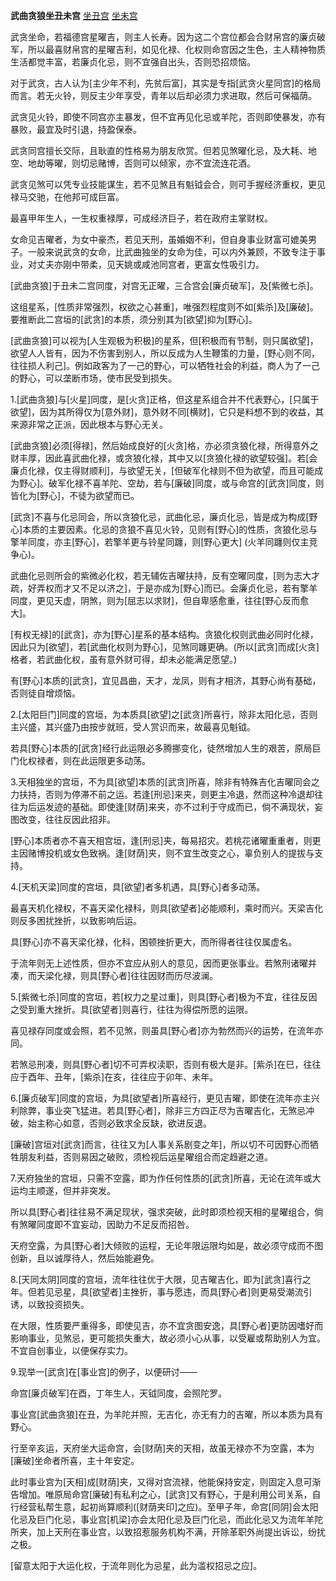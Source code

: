 **武曲贪狼坐丑未宫**
[坐丑宫](./武曲贪狼坐丑宫.png)
[坐未宫](./武曲贪狼坐未宫.png)

武贪坐命，若福德宫星曜吉，则主人长寿。因为这二个宫位都会合财帛宫的廉贞破军，所以最喜财帛宫的星曜吉利，如见化禄、化权则命宫因之生色，主人精神物质生活都觉丰富，若廉贞化忌，则不宜强自出头，否则恐招烦恼。

对于武贪，古人认为[主少年不利，先贫后富]，其实是专指[武贪火星同宫]的格局而言。若无火铃，则反主少年享受，青年以后却必须力求进取，然后可保福荫。

武贪见火铃，即使不同宫亦主暴发，但不宜再见化忌或羊陀，否则即使暴发，亦有暴败，最宜及时引退，持盈保泰。

武贪同宫擅长交际，且耿直的性格易为朋友欣赏。但若见煞曜化忌，及大耗、地空、地劫等曜，则切忌赌博，否则可以倾家，亦不宜流连花酒。

武贪见煞可以凭专业技能谋生，若不见煞且有魁钺会合，则可手握经济重权，更见禄马交驰，在他邦可成巨富。

最喜甲年生人，一生权重禄厚，可成经济巨子，若在政府主掌财权。

女命见吉曜者，为女中豪杰，若见天刑，虽婚姻不利，但自身事业财富可媲美男子。一般来说武贪的女命，比武曲独坐的女命为佳，可以内外兼顾，不致专注于事业，对丈夫亦刚中带柔，见天姚或咸池同宫者，更富女性吸引力。

[武曲贪狼]于丑未二宫同度，对宫无正曜，三合宫会[廉贞破军]，及[紫微七杀]。

这组星系，[性质非常强烈，权欲之心甚重]，唯强烈程度则不如[紫杀]及[廉破]。要推断此二宫垣的[武贪]的本质，须分别其为[欲望]抑为[野心]。

[武曲贪狼]可以视为[人生观极为积极]的星系，但[积极而有节制，则只属欲望]，欲望人人皆有，因为不伤害到别人，所以反成为人生鞭策的力量，[野心则不同，往往损人利己]。例如政客为了一己的野心，可以牺牲社会的利益，商人为了一己的野心，可以垄断市场，使市民受到损失。

1.[武曲贪狼]与[火星]同度，是[火贪]正格，但这星系组合并不代表野心，[只属于欲望]，因为其所得仅为[意外财]，意外财不同[横财]，它只是料想不到的收益，其来源非常之正派，因此根本与野心无关。

[武曲贪狼]必须[得禄]，然后始成良好的[火贪]格，亦必须贪狼化禄，所得意外之财丰厚，因此喜武曲化禄，或贪狼化禄，其中又以[贪狼化禄的欲望较强]。若[会廉贞化禄，仅主得财顺利]，与欲望无关，[但破军化禄则不但为欲望，而且可能成为野心]。破军化禄不喜羊陀、空劫，若与[廉破]同度，或与命宫的[武贪]同度，则皆化为[野心]，不徒为欲望而已。

[武贪]不喜与化忌同会，所以贪狼化忌，武曲化忌，廉贞化忌，皆是成为构成[野心]本质的主要因素。化忌的贪狼不喜见火铃，见则有[野心]的性质，贪狼化忌与擎羊同度，亦主[野心]，若擎羊更与铃星同躔，则[野心更大] (火羊同躔则仅主竞争心)。

武曲化忌则所会的紫微必化权，若无辅佐吉曜扶持，反有空曜同度，[则为志大才疏，好弄权而才又不足以济之]，于是亦成为[野心]而已。会廉贞化忌，若有擎羊同度，更见天虚，阴煞，则为[屈志以求财]，但自卑感愈重，往往[野心反而愈大]。

[有权无禄]的[武贪]，亦为[野心]星系的基本结构。贪狼化权则武曲必同时化禄，因此只为[欲望]，若[武曲化权则为野心]，见煞同躔更确。(所以[武贪]而成[火贪]格者，若武曲化权，虽有意外财可得，却未必能满足愿望。)

有[野心]本质的[武贪]，宜见昌曲，天才，龙凤，则有才相济，其野心尚有基础，否则徒自增烦恼。

2.[太阳巨门]同度的宫垣，为本质具[欲望]之[武贪]所喜行，除非太阳化忌，否则主兴盛，其兴盛乃由按步就班，受人赏识而来，故最喜见魁钺。

若具[野心]本质的[武贪]经行此运限必多腾挪变化，徒然增加人生的艰苦，原局巨门化权禄者，则在此运限更多动荡。

3.天相独坐的宫垣，不为具[欲望]本质的[武贪]所喜，除非有特殊吉化吉曜同会之力扶持，否则为停滞不前之运。若逢[刑忌]来夹，则更主冷退，然而这种冷退却往往为后运发迹的基础。即使逢[财荫]来夹，亦不过利于守成而已，倘不满现状，妄图改变，往往反因此招非。

[野心]本质者亦不喜天相宫垣，逢[刑忌]夹，每易招灾。若桃花诸曜重重者，则更主因赌博投机或女色致祸。逢[财荫]夹，则不宜生改变之心，辜负别人的提拔与支持。

4.[天机天梁]同度的宫垣，具[欲望]者多机遇，具[野心]者多动荡。

最喜天机化禄权，不喜天梁化禄科，则具[欲望者]必能顺利，乘时而兴。天梁吉化则反多困扰挫折，以致影响后运。

具[野心]亦不喜天梁化禄，化科，困顿挫折更大，而所得者往往仅属虚名。

于流年则无上述性质，但亦不宜应从别人的意见，因而更张事业。若煞刑诸曜并凑，而天梁化禄，则具[野心者]往往因财而历尽波澜。

5.[紫微七杀]同度的宫垣，若[权力之星过重]，则具[野心者]极为不宜，往往反因之受到重大挫折。具[欲望者]则喜行，往往为得偿所愿的运限。

喜见禄存同度或会照，若不见煞，则虽具[野心者]亦为勃然而兴的运势，在流年亦同。

若煞忌刑凑，则具[野心者]切不可弄权渎职，否则有极大是非。[紫杀]在巳，往往应于酉年、丑年，[紫杀]在亥，往往应于卯年、未年。

6.[廉贞破军]同度的宫垣，为具[欲望者]所喜经行，更见吉曜，即使在流年亦主兴利除弊，事业突飞猛进。若具[野心者]，除非三方四正尽为吉曜吉化，无煞忌冲破，始主称心如意，否则必致求全反缺，欲进反退。

[廉破]宫垣对[武贪]而言，往往又为[人事关系剧变之年]，所以切不可因野心而牺牲朋友利益，否则易因之破败，须检视后运星曜组合而定趋避之道。

7.天府独坐的宫垣，只需不空露，即为作任何性质的[武贪]所喜，无论在流年或大运均主顺遂，但并非突发。

所以具[野心者]往往易不满足现状，强求突破，此时即须检视天相的星曜组合，倘有煞曜同度即不宜妄动，因助力不足反而招咎。

天府空露，为具[野心者]大倾败的运程，无论年限运限均如是，故必须守成而不图创新，且以诚厚待人，然后始能避免。

8.[天同太阴]同度的宫垣，流年往往优于大限，见吉曜吉化，即为[武贪]喜行之年。但若见忌星，具[欲望者]主挫折，事与愿违，而具[野心者]则更易受潮流引诱，以致投资损失。

在大限，性质要严重得多，即使见吉，亦不宜贪图安逸，具[野心者]更防因嗜好而影响事业，见煞忌，更可能损失重大，故必须小心从事，以受雇或帮助别人为宜。不宜自创事业，以便保存实力。

9.现举一[武贪]在[事业宫]的例子，以便研讨——

命宫[廉贞破军]在酉，丁年生人，天钺同度，会照陀罗。

事业宫[武曲贪狼]在丑，为羊陀并照，无吉化，亦无有力的吉曜，所以本质为具有野心。

行至辛亥运，天府坐大运命宫，会[财荫]夹的天相，故虽无禄亦不为空露，本为[廉破]坐命者所喜，主十年安定。

此时事业宫为[天相]成[财荫]夹，又得对宫流禄，他能保持安定，则固定入息可渐告增加。唯原局命宫[廉破]有私利之心，[武贪]又有野心，于是利用公司关系，自行经营私帮生意，起初尚算顺利([财荫夹印]之应)。至甲子年，命宫[同阴]会太阳化忌及巨门化忌，事业宫[机梁]亦会太阳化忌及巨门化忌，而此化忌又为流年羊陀所夹，加上天刑在事业宫，以致招惹服务机构不满，开除革职外尚提出诉讼，纷扰之极。

[留意太阳于大运化权，于流年则化为忌星，此为滥权招忌之应]。